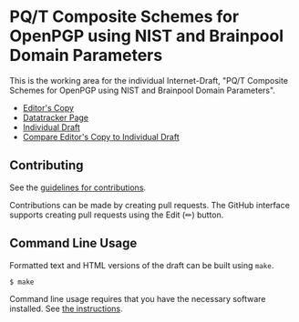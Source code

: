 # PQ/T Composite Schemes for OpenPGP using NIST and Brainpool Domain Parameters

This is the working area for the individual Internet-Draft, "PQ/T Composite Schemes for OpenPGP using NIST and Brainpool Domain Parameters".

* [Editor's Copy](https://openpgp-pqc.github.io/draft-individual-openpgp-nist-bp-comp/#go.draft-individual-openpgp-nist-bp-comp.html)
* [Datatracker Page](https://datatracker.ietf.org/doc/draft-individual-openpgp-nist-bp-comp)
* [Individual Draft](https://datatracker.ietf.org/doc/html/draft-individual-openpgp-nist-bp-comp)
* [Compare Editor's Copy to Individual Draft](https://openpgp-pqc.github.io/draft-individual-openpgp-nist-bp-comp/#go.draft-individual-openpgp-nist-bp-comp.diff)


## Contributing

See the
[guidelines for contributions](https://github.com/openpgp-pqc/draft-individual-openpgp-nist-bp-comp/blob/gh-pages/CONTRIBUTING.md).

Contributions can be made by creating pull requests.
The GitHub interface supports creating pull requests using the Edit (✏) button.


## Command Line Usage

Formatted text and HTML versions of the draft can be built using `make`.

```sh
$ make
```

Command line usage requires that you have the necessary software installed.  See
[the instructions](https://github.com/martinthomson/i-d-template/blob/main/doc/SETUP.md).

